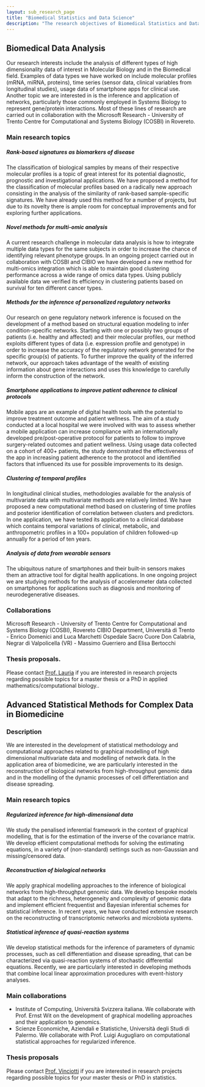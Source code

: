 ```yaml
---
layout: sub_research_page
title: "Biomedical Statistics and Data Science"
description: "The research objectives of Biomedical Statistics and Data Science focus on studying complex biological systems based on omics data, which increasingly characterize scientific research in the biomedical field. Omics data are molecular profiles of various types (RNA profiles, protein profiles, methylation profiles, genetic profiles), and their study has revolutionized biological research by allowing simultaneous reading of all elements of a class of molecules (RNA, proteins, etc.) present in a biological system at a certain moment. The Data Analysis group's research focuses on new methods of interpreting this data to address problems such as drug resistance in certain types of tumors (in collaboration with a group from the Human Technopole), the mechanisms underlying neurodegenerative diseases (collaboration with the University of Bologna, CIBIO, and Aptuit), the identification of molecular biomarkers for diagnostic and prognostic use (collaboration with GSK Vaccines), and the metabolic alterations related to the interaction between diet and an individual's genotype (collaboration with Nestle Institute of Health Sciences). Many of these projects have also been carried out in collaboration with researchers from the COSBI Institute, which provides opportunities for numerous collaborations, especially in the pharmaceutical and academic fields."
---
```


## Biomedical Data Analysis

Our research interests include the analysis of different types of high dimensionality data of interest in Molecular Biology and in the Biomedical field. Examples of data types we have worked on include molecular profiles (mRNA, miRNA, proteins), time series (sensor data, clinical variables from longitudinal studies), usage data of smartphone apps for clinical use.  Another topic we are interested in is the inference and application of networks, particularly those commonly employed in Systems Biology to represent gene/protein interactions. Most of these lines of research are carried out in collaboration with the Microsoft Research - University of Trento Centre for Computational and Systems Biology (COSBI) in Rovereto.  

### Main research topics

##### Rank-based signatures as biomarkers of disease

The classification of biological samples by means of their respective molecular profiles is a topic of great interest for its potential diagnostic, prognostic and investigational applications. We have proposed a method for the classification of molecular profiles based on a radically new approach consisting in the analysis of the similarity of rank-based sample-specific signatures. We have already used this method for a number of projects, but due to its novelty there is ample room for conceptual improvements and for exploring further applications.

##### Novel methods for multi-omic analysis

A current research challenge in molecular data analysis is how to integrate multiple data types for the same subjects in order to increase the chance of identifying relevant phenotype groups. In an ongoing project carried out in collaboration with COSBI and CIBIO we have developed a new method for multi-omics integration which is able to maintain good clustering performance across a wide range of omics data types. Using publicly available data we verified its efficiency in clustering patients based on survival for ten different cancer types. 

##### Methods for the inference of personalized regulatory networks

Our research on gene regulatory network inference is focused on the development of a method based on structural equation modeling to infer condition-specific networks. Starting with one or possibly two groups of patients (i.e. healthy and affected) and their molecular profiles, our method exploits different types of data  (i.e. expression profile and genotype) in order to increase the accuracy of the regulatory network generated for the specific group(s) of patients. To further improve the quality of the inferred network, our approach takes advantage of the wealth of existing information about gene interactions and uses this knowledge to carefully inform the construction of the network. 

##### Smartphone applications to improve patient adherence to clinical protocols 

Mobile apps are an example of digital health tools with the potential to improve treatment outcome and patient wellness. The aim of a study conducted at a local hospital we were involved with was to assess whether a mobile application can increase compliance with an internationally developed pre/post-operative protocol for patients to follow to improve surgery-related outcomes and patient wellness. Using usage data collected on a cohort of 400+ patients, the study demonstrated the effectiveness of the app in increasing patient adherence to the protocol and identified factors that influenced its use for possible improvements to its design. 

##### Clustering of temporal profiles

In longitudinal clinical studies, methodologies available for the analysis of multivariate data with multivariate methods are relatively limited. We have proposed a new computational method based on clustering of time profiles and posterior identification of correlation between clusters and predictors. In one application, we have tested its application to a clinical database which contains temporal variations of clinical, metabolic, and anthropometric profiles in a 100+ population of children followed-up annually for a period of ten years.

##### Analysis of data from wearable sensors

The ubiquitous nature of smartphones and their built-in sensors makes them an attractive tool for digital health applications. In one ongoing project we are studying methods for the analysis of accelerometer data collected on smartphones for applications such as diagnosis and monitoring of neurodegenerative diseases.


### Collaborations

Microsoft Research - University of Trento Centre for Computational and Systems Biology (COSBI), Rovereto
CIBIO Department,  Università di Trento - Enrico Domenici and Luca Marchetti
Ospedale Sacro Cuore Don Calabria, Negrar di Valpolicella (VR) - Massimo Guerriero and Elisa Bertocchi


### Thesis proposals.

Please contact [Prof. Lauria](https://webapps.unitn.it/du/it/Persona/PER0160323/Curriculum) if you are interested in research projects regarding possible topics for a master thesis or a PhD in applied mathematics/computational biology..

## Advanced Statistical Methods for Complex Data in Biomedicine

### Description

We are interested in the development of statistical methodology and computational approaches related to graphical modelling of high dimensional multivariate data and modelling of network data. In the application area of biomedicine, we are particularly interested in the reconstruction of biological networks from high-throughput genomic data and in the modelling of the dynamic processes of cell differentiation and disease spreading. 

### Main research topics

##### Regularized inference for high-dimensional data

We study the penalised inferential framework in the context of graphical modelling, that is for the estimation of the inverse of the covariance matrix. We develop efficient computational methods for solving the estimating equations, in a variety of (non-standard) settings such as non-Gaussian and missing/censored data.

##### Reconstruction of biological networks

We apply graphical modelling approaches to the inference of biological networks from high-throughput genomic data. We develop bespoke models that adapt to the richness, heterogeneity and complexity of genomic data and implement efficient frequentist and Bayesian inferential schemes for statistical inference. In recent years, we have conducted extensive research on the reconstructing of transcriptomic networks and microbiota systems.

##### Statistical inference of quasi-reaction systems

We develop statistical methods for the inference of parameters of dynamic processes, such as cell differentiation and disease spreading, that can be characterized via quasi-reaction systems of stochastic differential equations. Recently, we are particularly interested in developing methods that combine local linear approximation procedures with event-history analyses. 

### Main collaborations

* Institute of Computing, Università Svizzera italiana. We collaborate with Prof. Ernst Wit on the development of graphical modelling approaches and their application to genomics.
* Scienze Economiche, Aziendali e Statistiche, Università degli Studi di Palermo. We collaborate with Prof. Luigi Augugliaro on computational statistical approaches for regularized inference.

### Thesis proposals

Please contact [Prof. Vinciotti](https://webapps.unitn.it/du/it/Persona/PER0222143/Curriculum) if you are interested in research projects regarding possible topics for your master thesis or PhD in statistics.
